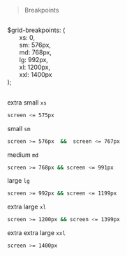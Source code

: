 > Breakpoints

##

$grid-breakpoints: (<br>
  &nbsp;&nbsp;&nbsp;&nbsp;&nbsp;&nbsp; xs: 0, <br> 
  &nbsp;&nbsp;&nbsp;&nbsp;&nbsp;&nbsp; sm: 576px, <br>
  &nbsp;&nbsp;&nbsp;&nbsp;&nbsp;&nbsp; md: 768px, <br>
  &nbsp;&nbsp;&nbsp;&nbsp;&nbsp;&nbsp; lg: 992px, <br>
  &nbsp;&nbsp;&nbsp;&nbsp;&nbsp;&nbsp; xl: 1200px, <br>
  &nbsp;&nbsp;&nbsp;&nbsp;&nbsp;&nbsp; xxl: 1400px <br>
);

##

extra small `xs`
```bash
screen <= 575px
```

small `sm`
```bash
screen >= 576px  &&  screen <= 767px
```

medium `md`
```bash
screen >= 768px && screen <= 991px
```

large `lg`
```bash
screen >= 992px && screen <= 1199px
```

extra large `xl`
```bash
screen >= 1200px && screen <= 1399px
```

extra extra large `xxl`
```bash
screen >= 1400px
```


